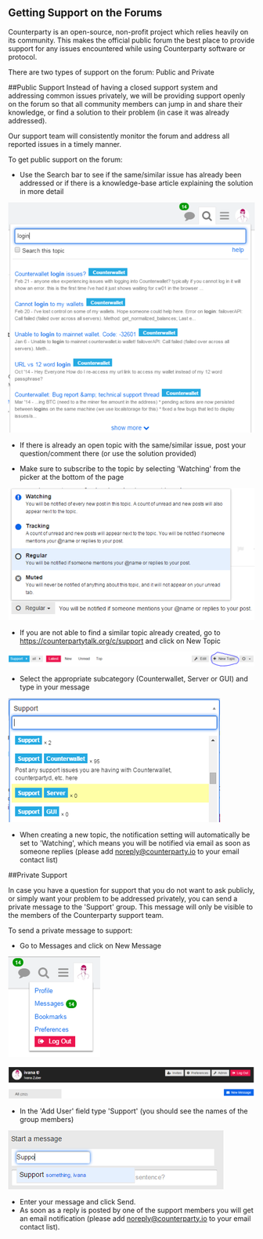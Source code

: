 Getting Support on the Forums
-------------------------------

Counterparty is an open-source, non-profit project which relies heavily on its community. This makes the official public forum the best place to provide support for any issues encountered while using Counterparty software or protocol.

There are two types of support on the forum: Public and Private

##Public Support
Instead of having a closed support system and addressing common issues privately, we will be providing support openly on the forum so that all community members can jump in and share their knowledge, or find a solution to their problem (in case it was already addressed).

Our support team will consistently monitor the forum and address all reported issues in a timely manner.

To get public support on the forum:

- Use the Search bar to see if the same/similar issue has already been
addressed or if there is a knowledge-base article explaining the
solution in more detail

![](/_images/support_1.png)

- If there is already an open topic with the same/similar issue, post your question/comment there (or use the solution provided)

- Make sure to subscribe to the topic by selecting 'Watching' from the picker at the bottom of the page

![](/_images/support_2.png)

- If you are not able to find a similar topic already created, go to https://counterpartytalk.org/c/support and click on New Topic

![](/_images/support_3.png)

- Select the appropriate subcategory (Counterwallet, Server or GUI) and type in your message

![](/_images/support_4.png)

- When creating a new topic, the notification setting will automatically be set to 'Watching', which means you will be notified via email as soon as someone replies (please add noreply@counterparty.io to your email contact list)



##Private Support

In case you have a question for support that you do not want to ask publicly, or simply want your problem to be addressed privately, you can send a private message to the 'Support' group. This message will only be visible to the members of the Counterparty support team.

To send a private message to support:

- Go to Messages and click on New Message

![](/_images/support_5.png)


![](/_images/support_6.png)

- In the 'Add User' field type 'Support' (you should see the names of the group members)

![](/_images/support_7.png)

- Enter your message and click Send.
- As soon as a reply is posted by one of the support members you will get an email notification (please add noreply@counterparty.io to your email contact list).
